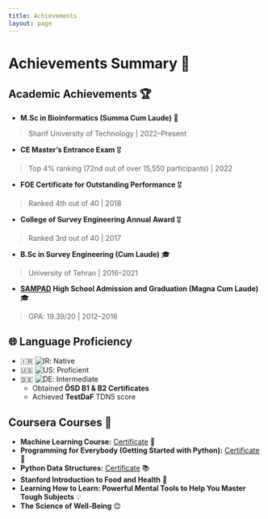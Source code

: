 ```yaml
---
title: Achievements
layout: page
---
```


# Achievements Summary 🎉

## Academic Achievements 🏆

- **M.Sc in Bioinformatics (Summa Cum Laude)**  🥇
>  Sharif University of Technology | 2022–Present   
- **CE Master’s Entrance Exam**  🎖️
>  Top 4% ranking (72nd out of over 15,550 participants) | 2022   
- **FOE Certificate for Outstanding Performance**  🎖️
>  Ranked 4th out of 40 | 2018 
- **College of Survey Engineering Annual Award**  🎖️
>  Ranked 3rd out of 40 | 2017
- **B.Sc in Survey Engineering (Cum Laude)**  🎓
>  University of Tehran | 2016–2021  
- **[SAMPAD](https://en.wikipedia.org/wiki/National_Organization_for_Development_of_Exceptional_Talents) High School Admission and Graduation (Magna Cum Laude)**  🎓
>  GPA: 19.39/20 | 2012–2016


## 🌐 Language Proficiency

- 🇮🇷 ![IR](https://img.shields.io/badge/-Persian_(Farsi)-%23caffbf): Native
- 🇺🇸 ![US](https://img.shields.io/badge/-English-%23a0c4ff): Proficient
- 🇩🇪 ![DE](https://img.shields.io/badge/-German-%23fdffb6): Intermediate
  - Obtained **ÖSD B1 & B2 Certificates**
  - Achieved **TestDaF** TDN5 score


## Coursera Courses 🔗

- **Machine Learning Course:** [Certificate](https://www.coursera.org/share/41064d9212c0551665c19a73c05d0eb8) 🤖
- **Programming for Everybody (Getting Started with Python):** [Certificate](https://coursera.org/verify/MA66HJBGGNVS) 🐍
- **Python Data Structures:** [Certificate](https://coursera.org/verify/FRL2UGTYKZJM) 📚
- **Stanford Introduction to Food and Health** 🍎
- **Learning How to Learn: Powerful Mental Tools to Help You Master Tough Subjects** 💡
- **The Science of Well-Being** 😊
